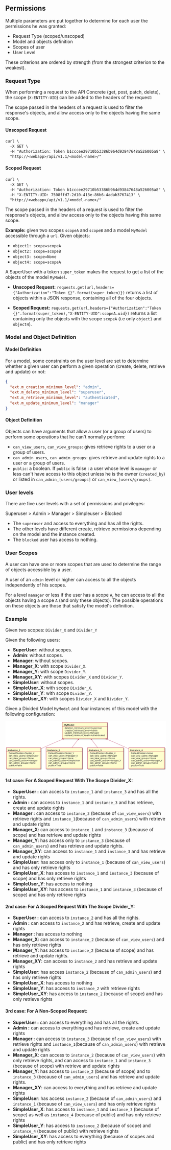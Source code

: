 ## Permissions

Multiple parameters are put together to determine for each user the permissions he was granted:

- Request Type (scoped/unscoped)
- Model and objects definition
- Scopes of user
- User Level

These criterions are ordered by strength (from the strongest criterion to the weakest).

### Request Type

When performing a request to the API Concrete (get, post, patch, delete), the scope (`X-ENTITY-UID`) can be added to the headers of the request:

The scope passed in the headers of a request is used to filter the response's objects, and allow access only to the objects having the same scope.

#### Unscoped Request

```shell
curl \
  -X GET \
  -H "Authorization: Token b1cccee29710b53386b964d93847648a526005a8" \
  "http://<webapp>/api/v1.1/<model-name>/"
```
#### Scoped Request

```shell
curl \
  -X GET \
  -H "Authorization: Token b1cccee29710b53386b964d93847648a526005a8" \
  -H "X-ENTITY-UID: 7508ffd7-2d10-413e-86b6-4adab3767413" \
  "http://<webapp>/api/v1.1/<model-name>/"
```
The scope passed in the headers of a request is used to filter the response's objects, and allow access only to the objects having this same scope.


**Example:** given two scopes `scopeA` and `scopeB` and a model `MyModel` accessible through a `url`. Given objects:

- `object1: scope=scopeA`
- `object2: scope=scopeB`
- `object3: scope=None`
- `object4: scope=scopeA`

A SuperUser with a token `super_token` makes the request to get a list of the objects of the model `MyModel`.

- **Unscoped Request:** `requests.get(url,headers={"Authorization":"Token {}".format(super_token)})` returns a list of objects within a JSON response, containing all of the four objects.

- **Scoped Request:** `requests.get(url,headers={"Authorization":"Token {}".format(super_token),"X-ENTITY-UID":scopeA.uid})` returns a list containing only the objects with the scope `scopeA` (i.e only `object1` and `object4`).

### Model and Object Definition

#### Model Definition

For a model, some constraints on the user level are set to determine whether a given user can perform a given operation (create, delete, retrieve and update) or not:

```json
{
  "ext.m_creation_minimum_level": "admin",
  "ext.m_delete_minimum_level": "superuser",
  "ext.m_retrieve_minimum_level": "authenticated",
  "ext.m_update_minimum_level": "manager"
}
```

#### Object Definition

Objects can have arguments that allow a user (or a group of users) to perform some operations that he can't normally perform:


- `can_view_users`, `can_view_groups`: gives retrieve rights to a user or a group of users.
- `can_admin_users`, `can_admin_groups`: gives retrieve and update rights to a user or a group of users.
- `public`: a boolean. If `public` is false : a user whose level is `manager` or less can't have access to this object unless he is the owner (`created_by`) or listed in `can_admin_[users/groups]` or `can_view_[users/groups]`.

### User levels

There are five user levels with a set of permissions and privileges:

Superuser > Admin > Manager > Simpleuser > Blocked

- The `superuser` and access to everything and has all the rights.
- The other levels have different create, retrieve permissions depending on the model and the instance created.
- The `blocked` user has access to nothing.

### User Scopes

A user can have one or more scopes that are used to determine the range of objects accessible by a user.

A user of an `admin` level or higher can access to all the objects independently of his scopes.

For a level `manager` or less if the user has a scope `A`, he can access to all the objects having a scope `A` (and only these objects).
The possible operations on these objects are those that satisfy the model's definition.


### Example

Given two scopes: `Divider_X` and `Divider_Y`

Given the following users:

- **SuperUser**: without scopes.
- **Admin**: without scopes.
- **Manager**: without scopes.
- **Manager_X**: with scope `Divider_X`.
- **Manager_Y**: with scope `Divider_Y`.
- **Manager_XY**: with scopes `Divider_X` and `Divider_Y`.
- **SimpleUser**: without scopes.
- **SimpleUser_X**: with scope `Divider_X`.
- **SimpleUser_Y**: with scope `Divider_Y`.
- **SimpleUser_XY**: with scopes `Divider_X` and `Divider_Y`.


Given a Divided Model `MyModel` and four instances of this model with the following configuration:

![](./assets/permissions-example.png)

#### 1st case: For A Scoped Request With The Scope Divider_X:

- **SuperUser :** can access to `instance_1` and `instance_3` and has all the rights.
- **Admin :** can access to `instance_1` and `instance_3` and has retrieve, create and update rights
- **Manager :** can access to `instance_3` (because of `can_view_users`) with retrieve rights and `instance_1`(because of `can_admin_users`) with retrieve and update rights
- **Manager_X**: can access to `instance_1` and `instance_3` (because of scope) and has retrieve and update rights
- **Manager_Y**: has access only to `instance_3` (because of `can_admin_users`) and has retrieve and update rights.
- **Manager_XY**: can access to `instance_1` and `instance_3` and has retrieve and update rights
- **SimpleUser**: has access only to `instance_1` (because of `can_view_users`) and has only retrieve rights
- **SimpleUser_X**: has access to `instance_1` and `instance_3` (because of scope) and has only retrieve rights
- **SimpleUser_Y**: has access to nothing
- **SimpleUser_XY**: has access to `instance_1` and `instance_3` (because of scope) and has only retrieve rights

#### 2nd case: For A Scoped Request With The Scope Divider_Y:

- **SuperUser :** can access to `instance_2` and has all the rights.
- **Admin :** can access to `instance_2` and has retrieve, create and update rights
- **Manager :** has access to nothing
- **Manager_X**: can access to `instance_2` (because of `can_view_users`) and has only retrieve rights
- **Manager_Y**: has access to `instance_2` (because of scope) and has retrieve and update rights.
- **Manager_XY**: can access to `instance_2` and has retrieve and update rights
- **SimpleUser**: has access `instance_2` (because of `can_admin_users`) and has only retrieve rights
- **SimpleUser_X**: has access to nothing
- **SimpleUser_Y**: has access to `instance_2` with retrieve rights
- **SimpleUser_XY**: has access to `instance_2` (because of scope) and has only retrieve rights

#### 3rd case: For A Non-Scoped Request:

- **SuperUser :** can access to everything and has all the rights.
- **Admin :** can access to everything and has retrieve, create and update rights
- **Manager :** can access to `instance_3` (because of `can_view_users`) with retrieve rights and `instance_1`(because of `can_admin_users`) with retrieve and update rights
- **Manager_X**: can access to `instance_2` (because of `can_view_users`) with only retrieve rights, and can access to `instance_1` and `instance_3` (because of scope) with retrieve and update rights
- **Manager_Y**: has access to `instance_2` (because of scope) and to `instance_3` (because of `can_admin_users`) and has retrieve and update rights.
- **Manager_XY**: can access to everything and has retrieve and update rights
- **SimpleUser**: has access `instance_2` (because of `can_admin_users`) and `instance_1` (because of `can_view_users`) and has only retrieve rights
- **SimpleUser_X**: has access to `instance_1` and `instance_3` (because of scope) as well as `instance_4` (because of public) and has only retrieve rights
- **SimpleUser_Y**: has access to `instance_2` (because of scope) and `instance_4` (because of public) with retrieve rights
- **SimpleUser_XY**: has access to everything (because of scopes and public) and has only retrieve rights

